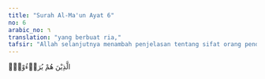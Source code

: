 ```yaml
---
title: "Surah Al-Ma'un Ayat 6"
no: 6
arabic_no: ٦
translation: "yang berbuat ria,"
tafsir: "Allah selanjutnya menambah penjelasan tentang sifat orang pendusta agama, yaitu mereka melakukan perbuatan-perbuatan lahir hanya semata karena ria, tidak terkesan pada jiwanya untuk meresapi rahasia dan hikmahnya."
---
```

الَّذِيْنَ هُمْ يُرَاۤءُوْنَۙ